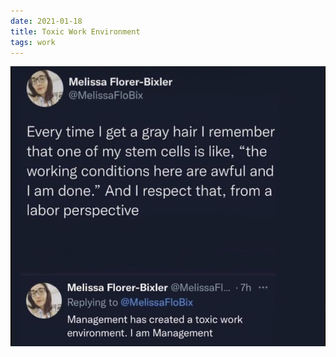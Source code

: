 ```yaml
---
date: 2021-01-18
title: Toxic Work Environment
tags: work
---
```


![grayhair.png](https://raw.githubusercontent.com/muneer78/muneer78.github.io/master/images/grayhair.png)

